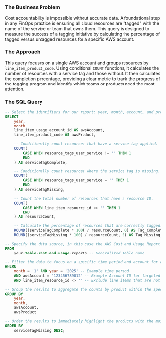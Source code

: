 ### **The Business Problem**

Cost accountability is impossible without accurate data. A foundational step in any FinOps practice is ensuring all cloud resources are "tagged" with the name of the service or team that owns them. This query is designed to measure the success of a tagging initiative by calculating the percentage of tagged versus untagged resources for a specific AWS account.

### **The Approach**

This query focuses on a single AWS account and groups resources by `line_item_product_code`. Using conditional `COUNT` functions, it calculates the number of resources with a service tag and those without. It then calculates the completion percentage, providing a clear metric to track the progress of the tagging program and identify which teams or products need the most attention.

### **The SQL Query**

```sql
-- Select the identifiers for our report: year, month, account, and product.
SELECT
    year,
    month,
    line_item_usage_account_id AS awsAccount,
    line_item_product_code AS awsProduct,

    -- Conditionally count resources that have a service tag applied.
    COUNT(
        CASE WHEN resource_tags_user_service != '' THEN 1
        END
    ) AS serviceTagComplete,

    -- Conditionally count resources where the service tag is missing.
    COUNT(
        CASE WHEN resource_tags_user_service = '' THEN 1
        END
    ) AS serviceTagMissing,

    -- Count the total number of resources that have a resource ID.
    COUNT(
        CASE WHEN line_item_resource_id <> '' THEN 1
        END
    ) AS resourceCount,

    -- Calculate the percentage of resources that are correctly tagged.
    ROUND((serviceTagComplete * 100) / resourceCount, 0) AS Tag_Complete_Percent,
    ROUND((serviceTagMissing * 100) / resourceCount, 0) AS Tag_Missing_Percent

-- Specify the data source, in this case the AWS Cost and Usage Report table.
FROM
    your-table.cost-and-usage-reports -- Generalized table name

-- Filter the data to focus on a specific time period and account for a targeted analysis.
WHERE
    month = '1' AND year = '2025' -- Example time period
    AND awsAccount = '123456789012' -- Example Account ID for targeted reporting
    AND line_item_resource_id <> '' -- Exclude line items that are not actual resources

-- Group the results to aggregate the counts by product within the specified account.
GROUP BY
    year,
    month,
    awsAccount,
    awsProduct

-- Order the results to immediately highlight the products with the most missing tags.
ORDER BY
    serviceTagMissing DESC;